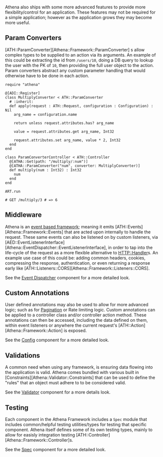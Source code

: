 Athena also ships with some more advanced features to provide more flexibility/control for an application.
These features may not be required for a simple application; however as the application grows they may become more useful.

## Param Converters

[ATH::ParamConverter][Athena::Framework::ParamConverter] s allow complex types to be supplied to an action via its arguments.
An example of this could be extracting the id from `/users/10`, doing a DB query to lookup the user with the PK of `10`, then providing the full user object to the action.
Param converters abstract any custom parameter handling that would otherwise have to be done in each action.

```crystal
require "athena"

@[ADI::Register]
class MultiplyConverter < ATH::ParamConverter
  # :inherit:
  def apply(request : ATH::Request, configuration : Configuration) : Nil
    arg_name = configuration.name

    return unless request.attributes.has? arg_name

    value = request.attributes.get arg_name, Int32

    request.attributes.set arg_name, value * 2, Int32
  end
end

class ParamConverterController < ATH::Controller
  @[ATHA::Get(path: "/multiply/:num")]
  @[ATHA::ParamConverter("num", converter: MultiplyConverter)]
  def multiply(num : Int32) : Int32
    num
  end
end

ART.run

# GET /multiply/3 # => 6
```

## Middleware

Athena is an [event based framework](../components/README.md); meaning it emits [ATH::Events][Athena::Framework::Events] that are acted upon internally to handle the request. These same events can also be listened on by custom listeners, via [AED::EventListenerInterface][Athena::EventDispatcher::EventListenerInterface], in order to tap into the life-cycle of the request as a more flexible alternative to [HTTP::Handler](https://crystal-lang.org/api/HTTP/Handler.html)s. An example use case of this could be: adding common headers, cookies, compressing the response, authentication, or even returning a response early like [ATH::Listeners::CORS][Athena::Framework::Listeners::CORS].

See the [Event Dispatcher](../components/event_dispatcher.md) component for a more detailed look.

## Custom Annotations

User defined annotations may also be used to allow for more advanced logic; such as for [Pagination](../cookbook/listeners.md#pagination) or Rate limiting logic. Custom annotations can be applied to a controller class and/or controller action method. These annotations can then be accessed, including the data defined on them, within event listeners or anywhere the current request's [ATH::Action][Athena::Framework::Action] is exposed.

See the [Config](../components/config.md#custom-annotations) component for a more detailed look.

## Validations

A common need when using any framework, is ensuring data flowing into the application is valid. Athena comes bundled with various built in [Constraints][Athena::Validator::Constraints] that can be used to define the "rules" that an object must adhere to to be considered valid.

See the [Validator](../components/validator.md) component for a more details look.

## Testing

Each component in the Athena Framework includes a `Spec` module that includes common/helpful testing utilities/types for testing that specific component. Athena itself defines some of its own testing types, mainly to allow for easisly integration testing [ATH::Controller][Athena::Framework::Controller]s.

See the [Spec](../components/spec.md) component for a more detailed look.
